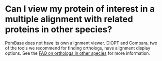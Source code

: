 # Can I view my protein of interest in a multiple alignment with related proteins in other species?
<!-- pombase_categories: Orthology,Tools and resources -->

PomBase does not have its own alignment viewer. DIOPT and Compara, two
of the tools we recommend for finding orthologs, have alignment
display options. See the
[FAQ on orthologs in other species](faq/how-can-i-find-s.-pombe-orthologs-species-other-than-human-and-s.-cerevisiae)
for more information.

